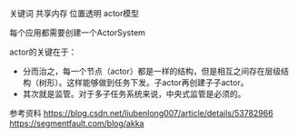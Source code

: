 关键词
共享内存
位置透明
actor模型

每个应用都需要创建一个ActorSystem


actor的关键在于：
- 分而治之，每一个节点（actor）都是一样的结构，但是相互之间存在层级结构（树形）。这样能够做到任务下发。子actor再创建子子actor。
- 其次就是监管。对于多子任务系统来说，中央式监管是必须的。


参考资料
https://blog.csdn.net/liubenlong007/article/details/53782966
https://segmentfault.com/blog/akka


